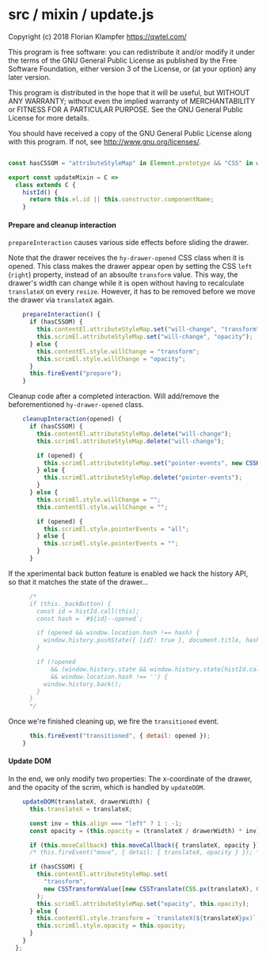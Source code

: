 # src / mixin / update.js
Copyright (c) 2018 Florian Klampfer <https://qwtel.com/>

This program is free software: you can redistribute it and/or modify
it under the terms of the GNU General Public License as published by
the Free Software Foundation, either version 3 of the License, or
(at your option) any later version.

This program is distributed in the hope that it will be useful,
but WITHOUT ANY WARRANTY; without even the implied warranty of
MERCHANTABILITY or FITNESS FOR A PARTICULAR PURPOSE.  See the
GNU General Public License for more details.

You should have received a copy of the GNU General Public License
along with this program.  If not, see <http://www.gnu.org/licenses/>.


```js

const hasCSSOM = "attributeStyleMap" in Element.prototype && "CSS" in window && CSS.number;

export const updateMixin = C =>
  class extends C {
    histId() {
      return this.el.id || this.constructor.componentName;
    }
```

#### Prepare and cleanup interaction
`prepareInteraction` causes various side effects before sliding the drawer.

Note that the drawer receives the `hy-drawer-opened` CSS class when it is opened.
This class makes the drawer appear open by setting the CSS `left` (`right`) property, instead
of an absoulte `transform` value.
This way, the drawer's width can change while it is open without having to
recalculate `translateX` on every `resize`.
However, it has to be removed before we move the drawer via `translateX` again.


```js
    prepareInteraction() {
      if (hasCSSOM) {
        this.contentEl.attributeStyleMap.set("will-change", "transform");
        this.scrimEl.attributeStyleMap.set("will-change", "opacity");
      } else {
        this.contentEl.style.willChange = "transform";
        this.scrimEl.style.willChange = "opacity";
      }
      this.fireEvent("prepare");
    }
```

Cleanup code after a completed interaction.
Will add/remove the beforementioned `hy-drawer-opened` class.


```js
    cleanupInteraction(opened) {
      if (hasCSSOM) {
        this.contentEl.attributeStyleMap.delete("will-change");
        this.scrimEl.attributeStyleMap.delete("will-change");

        if (opened) {
          this.scrimEl.attributeStyleMap.set("pointer-events", new CSSKeywordValue("all"));
        } else {
          this.scrimEl.attributeStyleMap.delete("pointer-events");
        }
      } else {
        this.scrimEl.style.willChange = "";
        this.contentEl.style.willChange = "";

        if (opened) {
          this.scrimEl.style.pointerEvents = "all";
        } else {
          this.scrimEl.style.pointerEvents = "";
        }
      }
```

If the xperimental back button feature is enabled we hack the history API,
so that it matches the state of the drawer...


```js
      /*
      if (this._backButton) {
        const id = histId.call(this);
        const hash = `#${id}--opened`;

        if (opened && window.location.hash !== hash) {
          window.history.pushState({ [id]: true }, document.title, hash);
        }

        if (!opened
            && (window.history.state && window.history.state[histId.call(this)])
            && window.location.hash !== '') {
          window.history.back();
        }
      }
      */
```

Once we're finished cleaning up, we fire the `transitioned` event.


```js
      this.fireEvent("transitioned", { detail: opened });
    }
```

#### Update DOM
In the end, we only modify two properties: The x-coordinate of the drawer,
and the opacity of the scrim, which is handled by `updateDOM`.


```js
    updateDOM(translateX, drawerWidth) {
      this.translateX = translateX;

      const inv = this.align === "left" ? 1 : -1;
      const opacity = (this.opacity = (translateX / drawerWidth) * inv);

      if (this.moveCallback) this.moveCallback({ translateX, opacity });
      /* this.fireEvent("move", { detail: { translateX, opacity } }); */

      if (hasCSSOM) {
        this.contentEl.attributeStyleMap.set(
          "transform",
          new CSSTransformValue([new CSSTranslate(CSS.px(translateX), CSS.px(0))])
        );
        this.scrimEl.attributeStyleMap.set("opacity", this.opacity);
      } else {
        this.contentEl.style.transform = `translateX(${translateX}px)`;
        this.scrimEl.style.opacity = this.opacity;
      }
    }
  };
```


